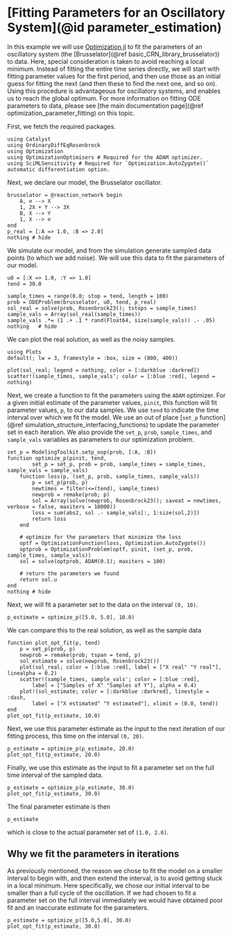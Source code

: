 # [Fitting Parameters for an Oscillatory System](@id parameter_estimation)

In this example we will use [Optimization.jl](https://github.com/SciML/Optimization.jl) to fit the parameters of an oscillatory system (the [Brusselator](@ref basic_CRN_library_brusselator)) to data. Here, special consideration is taken to avoid reaching a local minimum. Instead of fitting the entire time series directly, we will start with fitting parameter values for the first period, and then use those as an initial guess for fitting the next (and then these to find the next one, and so on). Using this procedure is advantageous for oscillatory systems, and enables us to reach the global optimum. For more information on fitting ODE parameters to data, please see [the main documentation page](@ref optimization_parameter_fitting) on this topic.

First, we fetch the required packages.
```@example pe_osc_example
using Catalyst
using OrdinaryDiffEqRosenbrock
using Optimization
using OptimizationOptimisers # Required for the ADAM optimizer.
using SciMLSensitivity # Required for `Optimization.AutoZygote()` automatic differentiation option.
```

Next, we declare our model, the Brusselator oscillator.
```@example pe_osc_example
brusselator = @reaction_network begin
    A, ∅ --> X
    1, 2X + Y --> 3X
    B, X --> Y
    1, X --> ∅
end
p_real = [:A => 1.0, :B => 2.0]
nothing # hide
```

We simulate our model, and from the simulation generate sampled data points
(to which we add noise). We will use this data to fit the parameters of our model.
```@example pe_osc_example
u0 = [:X => 1.0, :Y => 1.0]
tend = 30.0

sample_times = range(0.0; stop = tend, length = 100)
prob = ODEProblem(brusselator, u0, tend, p_real)
sol_real = solve(prob, Rosenbrock23(); tstops = sample_times)
sample_vals = Array(sol_real(sample_times))
sample_vals .*= (1 .+ .1 * rand(Float64, size(sample_vals)) .- .05)
nothing   # hide
```

We can plot the real solution, as well as the noisy samples.
```@example pe_osc_example
using Plots
default(; lw = 3, framestyle = :box, size = (800, 400))

plot(sol_real; legend = nothing, color = [:darkblue :darkred])
scatter!(sample_times, sample_vals'; color = [:blue :red], legend = nothing)
```

Next, we create a function to fit the parameters using the `ADAM` optimizer. For
a given initial estimate of the parameter values, `pinit`, this function will
fit parameter values, `p`, to our data samples. We use `tend` to indicate the
time interval over which we fit the model. We use an out of place [`set_p` function](@ref simulation_structure_interfacing_functions)
to update the parameter set in each iteration. We also provide the `set_p`, `prob`,
`sample_times`, and `sample_vals` variables as parameters to our optimization problem.
```@example pe_osc_example
set_p = ModelingToolkit.setp_oop(prob, [:A, :B])
function optimize_p(pinit, tend,
        set_p = set_p, prob = prob, sample_times = sample_times, sample_vals = sample_vals)
    function loss(p, (set_p, prob, sample_times, sample_vals))
        p = set_p(prob, p)
        newtimes = filter(<=(tend), sample_times)
        newprob = remake(prob; p)
        sol = Array(solve(newprob, Rosenbrock23(); saveat = newtimes, verbose = false, maxiters = 10000))
        loss = sum(abs2, sol .- sample_vals[:, 1:size(sol,2)])
        return loss
    end

    # optimize for the parameters that minimize the loss
    optf = OptimizationFunction(loss, Optimization.AutoZygote())
    optprob = OptimizationProblem(optf, pinit, (set_p, prob, sample_times, sample_vals))
    sol = solve(optprob, ADAM(0.1); maxiters = 100)

    # return the parameters we found
    return sol.u
end
nothing # hide
```

Next, we will fit a parameter set to the data on the interval `(0, 10)`.
```@example pe_osc_example
p_estimate = optimize_p([5.0, 5.0], 10.0)
```

We can compare this to the real solution, as well as the sample data
```@example pe_osc_example
function plot_opt_fit(p, tend)
    p = set_p(prob, p)
    newprob = remake(prob; tspan = tend, p)
    sol_estimate = solve(newprob, Rosenbrock23())
    plot(sol_real; color = [:blue :red], label = ["X real" "Y real"], linealpha = 0.2)
    scatter!(sample_times, sample_vals'; color = [:blue :red],
        label = ["Samples of X" "Samples of Y"], alpha = 0.4)
    plot!(sol_estimate; color = [:darkblue :darkred], linestyle = :dash,
        label = ["X estimated" "Y estimated"], xlimit = (0.0, tend))
end
plot_opt_fit(p_estimate, 10.0)
```

Next, we use this parameter estimate as the input to the next iteration of our
fitting process, this time on the interval `(0, 20)`.
```@example pe_osc_example
p_estimate = optimize_p(p_estimate, 20.0)
plot_opt_fit(p_estimate, 20.0)
```

Finally, we use this estimate as the input to fit a parameter set on the full
time interval of the sampled data.
```@example pe_osc_example
p_estimate = optimize_p(p_estimate, 30.0)
plot_opt_fit(p_estimate, 30.0)
```

The final parameter estimate is then
```@example pe_osc_example
p_estimate
```
which is close to the actual parameter set of `[1.0, 2.0]`.

## Why we fit the parameters in iterations

As previously mentioned, the reason we chose to fit the model on a smaller interval to begin with, and
then extend the interval, is to avoid getting stuck in a local minimum. Here
specifically, we chose our initial interval to be smaller than a full cycle of
the oscillation. If we had chosen to fit a parameter set on the full interval
immediately we would have obtained poor fit and an inaccurate estimate for the parameters.
```@example pe_osc_example
p_estimate = optimize_p([5.0,5.0], 30.0)
plot_opt_fit(p_estimate, 30.0)
```
